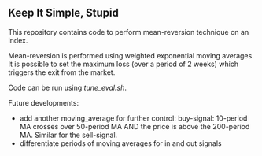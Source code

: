 ## Keep It Simple, Stupid

This repository contains code to perform mean-reversion technique on an index.
 
Mean-reversion is performed using weighted exponential moving averages. It is possible to set the maximum loss (over a period of 2 weeks) which triggers the exit from the market.

Code can be run using *tune_eval.sh*.

Future developments:  
- add another moving_average for further control: buy-signal: 10-period MA crosses over 50-period MA AND the price is above the 200-period MA. Similar for the sell-signal.
- differentiate periods of moving averages for in and out signals